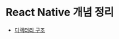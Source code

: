 # React Native 개념 정리

- [디렉터리 구조](https://apple-sushi-c42.notion.site/281cef5d64dd8041b02ac09430a356a2)
